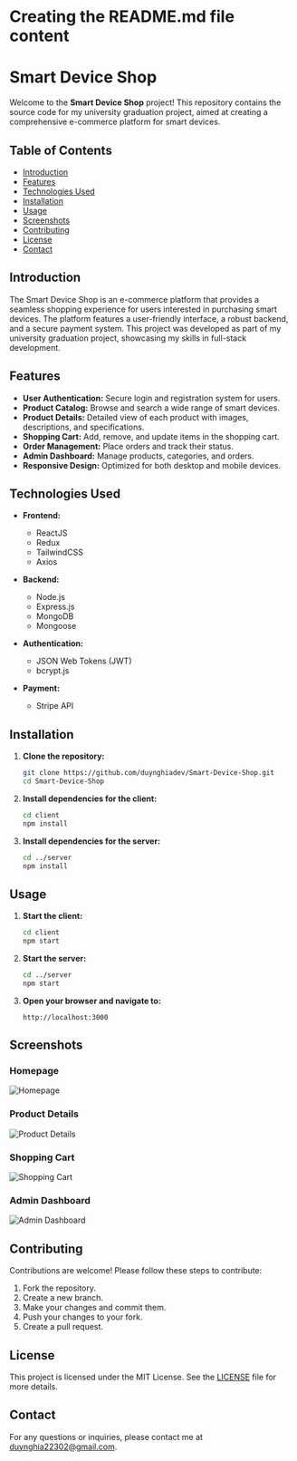# Creating the README.md file content

# Smart Device Shop

Welcome to the **Smart Device Shop** project! This repository contains the source code for my university graduation project, aimed at creating a comprehensive e-commerce platform for smart devices.

## Table of Contents

- [Introduction](#introduction)
- [Features](#features)
- [Technologies Used](#technologies-used)
- [Installation](#installation)
- [Usage](#usage)
- [Screenshots](#screenshots)
- [Contributing](#contributing)
- [License](#license)
- [Contact](#contact)

## Introduction

The Smart Device Shop is an e-commerce platform that provides a seamless shopping experience for users interested in purchasing smart devices. The platform features a user-friendly interface, a robust backend, and a secure payment system. This project was developed as part of my university graduation project, showcasing my skills in full-stack development.

## Features

- **User Authentication:** Secure login and registration system for users.
- **Product Catalog:** Browse and search a wide range of smart devices.
- **Product Details:** Detailed view of each product with images, descriptions, and specifications.
- **Shopping Cart:** Add, remove, and update items in the shopping cart.
- **Order Management:** Place orders and track their status.
- **Admin Dashboard:** Manage products, categories, and orders.
- **Responsive Design:** Optimized for both desktop and mobile devices.

## Technologies Used

- **Frontend:**

  - ReactJS
  - Redux
  - TailwindCSS
  - Axios

- **Backend:**

  - Node.js
  - Express.js
  - MongoDB
  - Mongoose

- **Authentication:**

  - JSON Web Tokens (JWT)
  - bcrypt.js

- **Payment:**
  - Stripe API

## Installation

1. **Clone the repository:**

   ```bash
   git clone https://github.com/duynghiadev/Smart-Device-Shop.git
   cd Smart-Device-Shop
   ```

2. **Install dependencies for the client:**

   ```bash
   cd client
   npm install
   ```

3. **Install dependencies for the server:**
   ```bash
   cd ../server
   npm install
   ```

## Usage

1. **Start the client:**

   ```bash
   cd client
   npm start
   ```

2. **Start the server:**

   ```bash
   cd ../server
   npm start
   ```

3. **Open your browser and navigate to:**
   ```
   http://localhost:3000
   ```

## Screenshots

### Homepage

![Homepage](images/homepage-screenshot.png)

### Product Details

![Product Details](images/product-details-screenshot.png)

### Shopping Cart

![Shopping Cart](images/shopping-cart-screenshot.png)

### Admin Dashboard

![Admin Dashboard](images/admin-dashboard-screenshot.png)

## Contributing

Contributions are welcome! Please follow these steps to contribute:

1. Fork the repository.
2. Create a new branch.
3. Make your changes and commit them.
4. Push your changes to your fork.
5. Create a pull request.

## License

This project is licensed under the MIT License. See the [LICENSE](LICENSE) file for more details.

## Contact

For any questions or inquiries, please contact me at [duynghia22302@gmail.com](mailto:duynghia22302@gmail.com).

